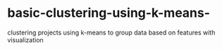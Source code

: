 # basic-clustering-using-k-means-
clustering projects using k-means to group data based on features with visualization

